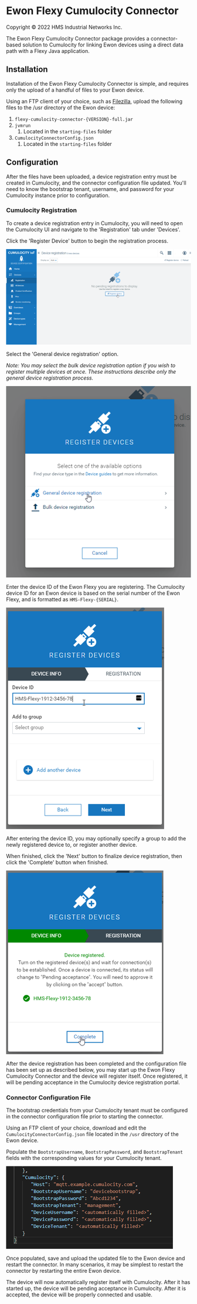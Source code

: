 # Ewon Flexy Cumulocity Connector

Copyright © 2022 HMS Industrial Networks Inc.

The Ewon Flexy Cumulocity Connector package provides a connector-based solution to Cumulocity for
linking Ewon devices using a direct data path with a Flexy Java application.

## Installation

Installation of the Ewon Flexy Cumulocity Connector is simple, and requires only the upload of a
handful of files to your Ewon device.

Using an FTP client of your choice, such as [Filezilla](https://filezilla-project.org/), upload the
following files to the /usr directory of the Ewon device:

1. `flexy-cumulocity-connector-{VERSION}-full.jar`
2. `jvmrun` 
   1. Located in the `starting-files` folder
3. `CumulocityConnectorConfig.json` 
   1. Located in the `starting-files` folder

## Configuration

After the files have been uploaded, a device registration entry must be created in Cumulocity, and
the connector configuration file updated. You'll need to know the bootstrap tenant, username, and
password for your Cumulocity instance prior to configuration.

### Cumulocity Registration

To create a device registration entry in Cumulocity, you will need to open the Cumulocity UI and
navigate to the 'Registration' tab under 'Devices'.

Click the 'Register Device' button to begin the registration process.

![Registration Page Register Device Button](images/RegistrationPage.png)

Select the 'General device registration' option.

*Note: You may select the bulk device registration option if you wish to register multiple devices
at once. These instructions describe only the general device registration process.*

![Registration Page General or Bulk Registration Selection](images/RegistrationGeneralBulk.png)

Enter the device ID of the Ewon Flexy you are registering. The Cumulocity device ID for an Ewon
device is based on the serial number of the Ewon Flexy, and is formatted as `HMS-Flexy-{SERIAL}`.

![Registration Page Device ID Entry](images/RegistrationDeviceId.png)

After entering the device ID, you may optionally specify a group to add the newly registered device
to, or register another device.

When finished, click the 'Next' button to finalize device registration, then click the 'Complete'
button when finished.

![Registration Page Complete Button](images/RegistrationComplete.png)

After the device registration has been completed and the configuration file has been set up as
described below, you may start up the Ewon Flexy Cumulocity Connector and the device will register
itself. Once registered, it will be pending acceptance in the Cumulocity device registration portal.

### Connector Configuration File

The bootstrap credentials from your Cumulocity tenant must be configured in the connector
configuration file prior to starting the connector.

Using an FTP client of your choice, download and edit the `CumulocityConnectorConfig.json` file
located in the `/usr` directory of the Ewon device.

Populate the `BootstrapUsername`, `BootstrapPassword`, and `BootstrapTenant` fields with the
corresponding values for your Cumulocity tenant.

![Connector Configuration File Bootstrap Edit](images/ConnectorConfigBootstrap.png)

Once populated, save and upload the updated file to the Ewon device and restart the connector. In
many scenarios, it may be simplest to restart the connector by restarting the entire Ewon device.

The device will now automatically register itself with Cumulocity. After it has started up, the
device will be pending acceptance in Cumulocity. After it is accepted, the device will be properly
connected and usable.
